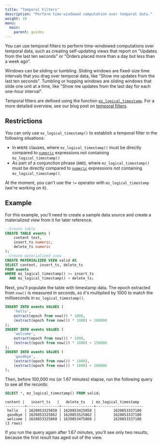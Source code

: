 ```yaml
---
title: "Temporal Filters"
description: "Perform time-windowed computation over temporal data."
weight: 10
menu:
  main:
    parent: guides
---
```


You can use temporal filters to perform time-windowed computations over temporal data, such as creating self-updating views that report on "Updates from the last ten seconds" or "Orders placed more than a day but less than a week ago".

Windows can be sliding or tumbling. Sliding windows are fixed-size time intervals that you drag over temporal data, like "Show me updates from the last ten seconds". Tumbling or hopping windows are sliding windows that slide one unit at a time, like "Show me updates from the last day for each one-hour interval".

Temporal filters are defined using the function [`mz_logical_timestamp`](/sql/functions/now_and_mz_logical_timestamp). For a more detailed overview, see our blog post on [temporal filters](https://materialize.com/temporal-filters/).

## Restrictions

You can only use `mz_logical_timestamp()` to establish a temporal filter in the following situations:

* In `WHERE` clauses, where `mz_logical_timestamp()` must be directly compared to [`numeric`](/sql/types/numeric) expressions not containing `mz_logical_timestamp()`
* As part of a conjunction phrase (`AND`), where `mz_logical_timestamp()` must be directly compared to [`numeric`](/sql/types/numeric) expressions not containing `mz_logical_timestamp()`.

At the moment, you can't use the `!=` operator with `mz_logical_timestamp` (we're working on it).

## Example

<!-- This example also appears in now_and_mz_logical_timestamp -->
For this example, you'll need to create a sample data source and create a materialized view from it for later reference.

```sql
--Create table
CREATE TABLE events (
    content text,
    insert_ts numeric,
    delete_ts numeric
);
--Create materialized view
CREATE MATERIALIZED VIEW valid AS
SELECT content, insert_ts, delete_ts
FROM events
WHERE mz_logical_timestamp() >= insert_ts
  AND mz_logical_timestamp() < delete_ts;
```

Next, you'll populate the table with timestamp data. The epoch extracted from `now()` is measured in seconds, so it's multiplied by 1000 to match the milliseconds in `mz_logical_timestamp()`.

```sql
INSERT INTO events VALUES (
    'hello',
    extract(epoch from now()) * 1000,
    (extract(epoch from now()) * 1000) + 100000
);
INSERT INTO events VALUES (
    'welcome',
    extract(epoch from now()) * 1000,
    (extract(epoch from now()) * 1000) + 150000
);
INSERT INTO events VALUES (
    'goodbye',
    (extract(epoch from now()) * 1000),
    (extract(epoch from now()) * 1000) + 200000
);
```

Then, before 100,000 ms (or 1.67 minutes) elapse, run the following query to see all the records:

```sql
SELECT *, mz_logical_timestamp() FROM valid;
```
```nofmt
content |   insert_ts   |   delete_ts   | mz_logical_timestamp
---------+---------------+---------------+----------------------
 hello   | 1620853325858 | 1620853425858 |        1620853337180
 goodbye | 1620853325862 | 1620853525862 |        1620853337180
 welcome | 1620853325860 | 1620853475860 |        1620853337180
(3 rows)
```

If you run the query again after 1.67 minutes, you'll see only two results, because the first result has aged out of the view.
